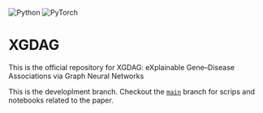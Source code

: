 ![Python](https://img.shields.io/badge/python-3670A0?style=for-the-badge&logo=python&logoColor=ffdd54) ![PyTorch](https://img.shields.io/badge/PyTorch-%23EE4C2C.svg?style=for-the-badge&logo=PyTorch&logoColor=white) 

# XGDAG
 
This is the official repository for XGDAG: eXplainable Gene–Disease Associations via Graph Neural Networks

This is the developlment branch. Checkout the [```main```](https://github.com/GiDeCarlo/XGDAG/tree/main) branch for scrips and notebooks related to the paper.
 

